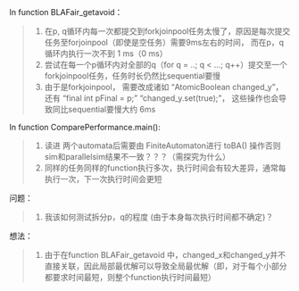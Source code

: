 In function BLAFair_getavoid：
> 1. 在p, q循环内每一次都提交到forkjoinpool任务太慢了，原因是每次提交任务至forjoinpool（即使是空任务）需要9ms左右的时间， 而在p，q循环内执行一次不到 1 ms（0 ms）
> 2. 尝试在每一个p循环内对全部的q（for q = ..; q < ...; q++）提交至一个forkjoinpool任务，任务时长仍然比sequential要慢
> 3. 由于是forkjoinpool， 需要改成诸如 “AtomicBoolean changed_y”，还有 “final int pFinal = p;” “changed_y.set(true);”， 这些操作也会导致同比sequential要慢大约 6ms
>

In function ComparePerformance.main():
> 1. 读进 两个automata后需要由 FiniteAutomaton进行 toBA() 操作否则sim和parallelsim结果不一致？？？（需探究为什么）
> 2. 同样的任务同样的function执行多次，执行时间会有较大差异，通常每执行一次，下一次执行时间会更短
>

问题：
> 1. 我该如何测试拆分p，q的程度 (由于本身每次执行时间都不确定)？
>
想法：
> 1. 由于在function BLAFair_getavoid 中，changed_x和changed_y并不直接关联，因此局部最优解可以导致全局最优解（即，对于每个小部分都要求时间最短，则整个function执行时间最短）
